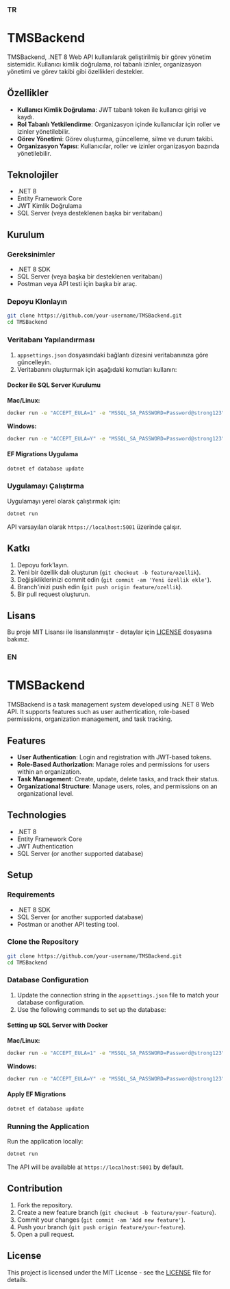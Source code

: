 ### TR
# TMSBackend

TMSBackend, .NET 8 Web API kullanılarak geliştirilmiş bir görev yönetim sistemidir. Kullanıcı kimlik doğrulama, rol tabanlı izinler, organizasyon yönetimi ve görev takibi gibi özellikleri destekler.

## Özellikler

- **Kullanıcı Kimlik Doğrulama**: JWT tabanlı token ile kullanıcı girişi ve kaydı.
- **Rol Tabanlı Yetkilendirme**: Organizasyon içinde kullanıcılar için roller ve izinler yönetilebilir.
- **Görev Yönetimi**: Görev oluşturma, güncelleme, silme ve durum takibi.
- **Organizasyon Yapısı**: Kullanıcılar, roller ve izinler organizasyon bazında yönetilebilir.

## Teknolojiler

- .NET 8
- Entity Framework Core
- JWT Kimlik Doğrulama
- SQL Server (veya desteklenen başka bir veritabanı)

## Kurulum

### Gereksinimler

- .NET 8 SDK
- SQL Server (veya başka bir desteklenen veritabanı)
- Postman veya API testi için başka bir araç.

### Depoyu Klonlayın

```bash
git clone https://github.com/your-username/TMSBackend.git
cd TMSBackend
```

### Veritabanı Yapılandırması

1. `appsettings.json` dosyasındaki bağlantı dizesini veritabanınıza göre güncelleyin.
2. Veritabanını oluşturmak için aşağıdaki komutları kullanın:

#### Docker ile SQL Server Kurulumu

**Mac/Linux:**
```bash
docker run -e "ACCEPT_EULA=1" -e "MSSQL_SA_PASSWORD=Password@strong123" -e "MSSQL_USER=SA" -p 1433:1433 -d --name=sql mcr.microsoft.com/azure-sql-edge
```

**Windows:**
```bash
docker run -e "ACCEPT_EULA=Y" -e "MSSQL_SA_PASSWORD=Password@strong123" -p 1433:1433 --name mssql --hostname mssql -d mcr.microsoft.com/mssql/server:2022-latest
```

#### EF Migrations Uygulama

```bash
dotnet ef database update
```

### Uygulamayı Çalıştırma

Uygulamayı yerel olarak çalıştırmak için:

```bash
dotnet run
```

API varsayılan olarak `https://localhost:5001` üzerinde çalışır.


## Katkı

1. Depoyu fork’layın.
2. Yeni bir özellik dalı oluşturun (`git checkout -b feature/ozellik`).
3. Değişikliklerinizi commit edin (`git commit -am 'Yeni özellik ekle'`).
4. Branch'inizi push edin (`git push origin feature/ozellik`).
5. Bir pull request oluşturun.

## Lisans

Bu proje MIT Lisansı ile lisanslanmıştır - detaylar için [LICENSE](LICENSE) dosyasına bakınız.


### EN

# TMSBackend
TMSBackend is a task management system developed using .NET 8 Web API. It supports features such as user authentication, role-based permissions, organization management, and task tracking.

## Features

- **User Authentication**: Login and registration with JWT-based tokens.
- **Role-Based Authorization**: Manage roles and permissions for users within an organization.
- **Task Management**: Create, update, delete tasks, and track their status.
- **Organizational Structure**: Manage users, roles, and permissions on an organizational level.

## Technologies

- .NET 8
- Entity Framework Core
- JWT Authentication
- SQL Server (or another supported database)

## Setup

### Requirements

- .NET 8 SDK
- SQL Server (or another supported database)
- Postman or another API testing tool.

### Clone the Repository

```bash
git clone https://github.com/your-username/TMSBackend.git
cd TMSBackend
```

### Database Configuration

1. Update the connection string in the `appsettings.json` file to match your database configuration.
2. Use the following commands to set up the database:

#### Setting up SQL Server with Docker

**Mac/Linux:**
```bash
docker run -e "ACCEPT_EULA=1" -e "MSSQL_SA_PASSWORD=Password@strong123" -e "MSSQL_USER=SA" -p 1433:1433 -d --name=sql mcr.microsoft.com/azure-sql-edge
```

**Windows:**
```bash
docker run -e "ACCEPT_EULA=Y" -e "MSSQL_SA_PASSWORD=Password@strong123" -p 1433:1433 --name mssql --hostname mssql -d mcr.microsoft.com/mssql/server:2022-latest
```

#### Apply EF Migrations

```bash
dotnet ef database update
```

### Running the Application

Run the application locally:

```bash
dotnet run
```

The API will be available at `https://localhost:5001` by default.

## Contribution

1. Fork the repository.
2. Create a new feature branch (`git checkout -b feature/your-feature`).
3. Commit your changes (`git commit -am 'Add new feature'`).
4. Push your branch (`git push origin feature/your-feature`).
5. Open a pull request.

## License

This project is licensed under the MIT License - see the [LICENSE](LICENSE) file for details.
